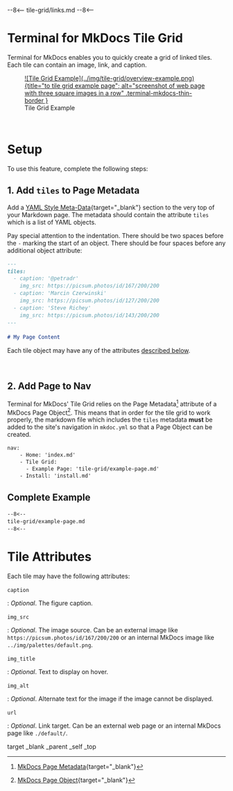 --8<--
tile-grid/links.md
--8<--

# Terminal for MkDocs Tile Grid
Terminal for MkDocs enables you to quickly create a grid of linked tiles.  Each tile can contain an image, link, and caption.

<section markdown>
<figure markdown>
 <a href="example-page">
![Tile Grid Example](../img/tile-grid/overview-example.png){title="to tile grid example page"; alt="screenshot of web page with three square images in a row" .terminal-mkdocs-thin-border }
</a>
<figcaption>Tile Grid Example</figcaption>
</figure>
</section>
<br>

# Setup
To use this feature, complete the following steps:

## 1. Add `tiles` to Page Metadata
Add a [YAML Style Meta-Data]{target="_blank"} section to the very top of your Markdown page.  The metadata should contain the attribute `tiles` which is a list of YAML objects.  

Pay special attention to the indentation.  There should be two spaces before the `-` marking the start of an object.  There should be four spaces before any additional object attribute:  

```markdown
---
tiles:
  - caption: '@petradr'
    img_src: https://picsum.photos/id/167/200/200
  - caption: 'Marcin Czerwinski'
    img_src: https://picsum.photos/id/127/200/200
  - caption: 'Steve Richey'
    img_src: https://picsum.photos/id/143/200/200
---

# My Page Content
```

Each tile object may have any of the attributes [described below](#terminal-for-mkdocs-tile-attributes).

<br>

## 2. Add Page to Nav
Terminal for MkDocs' Tile Grid relies on the Page Metadata[^mkdocs-page-meta] attribute of a MkDocs Page Object[^mkdocs-page-object].  This means that in order for the tile grid to work properly, the markdown file which includes the `tiles` metadata **must** be added to the site's navigation in `mkdoc.yml` so that a Page Object can be created.

```
nav:
    - Home: 'index.md'
    - Tile Grid:
      - Example Page: 'tile-grid/example-page.md'
    - Install: 'install.md'
```
[^mkdocs-page-meta]: [MkDocs Page Metadata]{target="_blank"}
[^mkdocs-page-object]: [MkDocs Page Object]{target="_blank"}

[YAML Style Meta-Data]: https://www.mkdocs.org/user-guide/writing-your-docs/#yaml-style-meta-data
[MkDocs Page Object]: https://www.mkdocs.org/dev-guide/themes/#navigation-objects
[MkDocs Page Metadata]: https://www.mkdocs.org/dev-guide/themes/#mkdocs.structure.pages.Page.meta
[Markdown Metadata]: https://www.mkdocs.org/user-guide/writing-your-docs/#meta-data

## Complete Example

```markdown
--8<--
tile-grid/example-page.md
--8<--
```


# Tile Attributes
Each tile may have the following attributes:

`caption`

:   *Optional*.  The figure caption.

`img_src`

:   *Optional*.  The image source.  Can be an external image like `https://picsum.photos/id/167/200/200` or an internal MkDocs image like `../img/palettes/default.png`.

`img_title`

:   *Optional*.  Text to display on hover.

`img_alt`

:   *Optional*.  Alternate text for the image if the image cannot be displayed.

`url`

:   *Optional*.  Link target.  Can be an external web page or an internal MkDocs page like `./default/`.




target 	_blank
_parent
_self
_top